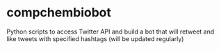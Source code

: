 # compchembiobot
Python scripts to access Twitter API and build a bot that will retweet and like tweets with specified hashtags (will be updated regularly)
